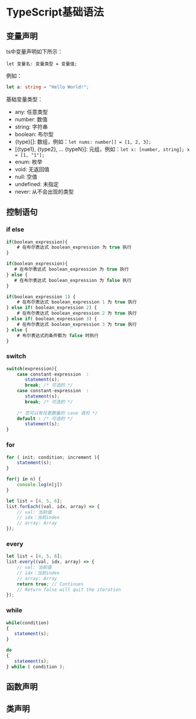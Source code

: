 # TypeScript基础语法
## 变量声明
ts中变量声明如下所示：  
```
let 变量名: 变量类型 = 变量值;
```
例如：  
```typescript
let a: string = "Hello World!";
```
基础变量类型：
- any: 任意类型 
- number: 数值
- string: 字符串
- boolean: 布尔型
- {type}[]: 数组，例如：`let nums: number[] = [1, 2, 3];`
- [{type1}, {type2}, ... {typeN}]: 元组，例如：`let x: [number, string]; x = [1, "1"];`
- enum: 枚举
- void: 无返回值
- null: 空值
- undefined: 未指定
- never: 从不会出现的类型
## 控制语句
### if else
```typescript
if(boolean_expression){
    # 在布尔表达式 boolean_expression 为 true 执行
}

if(boolean_expression){
   # 在布尔表达式 boolean_expression 为 true 执行
} else {
   # 在布尔表达式 boolean_expression 为 false 执行
}

if(boolean_expression 1) {
    # 在布尔表达式 boolean_expression 1 为 true 执行
} else if( boolean_expression 2) {
    # 在布尔表达式 boolean_expression 2 为 true 执行
} else if( boolean_expression 3) {
    # 在布尔表达式 boolean_expression 3 为 true 执行
} else {
    # 布尔表达式的条件都为 false 时执行
}
```
### switch
```typescript
switch(expression){
    case constant-expression  :
       statement(s);
       break; /* 可选的 */
    case constant-expression  :
       statement(s);
       break; /* 可选的 */
  
    /* 您可以有任意数量的 case 语句 */
    default : /* 可选的 */
       statement(s);
}
```
### for
```typescript
for ( init; condition; increment ){
    statement(s);
}

for(j in n) {
    console.log(n[j])  
}

let list = [4, 5, 6];
list.forEach((val, idx, array) => {
    // val: 当前值
    // idx：当前index
    // array: Array
});
```
### every
```typescript
let list = [4, 5, 6];
list.every((val, idx, array) => {
    // val: 当前值
    // idx：当前index
    // array: Array
    return true; // Continues
    // Return false will quit the iteration
});
```
### while
```typescript
while(condition)
{
   statement(s);
}

do
{
   statement(s);
} while ( condition );
```
## 函数声明
## 类声明
